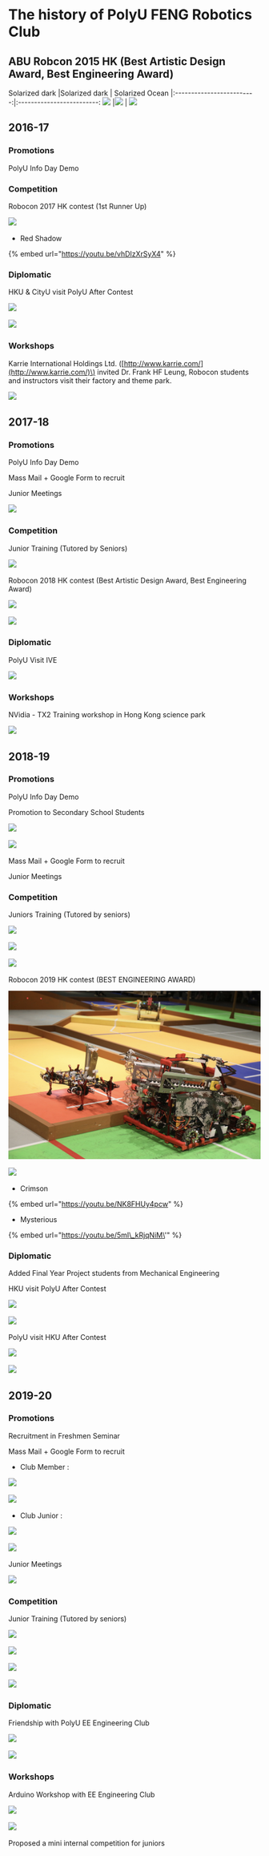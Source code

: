 # The history of PolyU FENG Robotics Club


## ABU Robcon 2015 HK \(Best Artistic Design Award, Best Engineering Award\)

Solarized dark              |Solarized dark             |  Solarized Ocean
|:-------------------------:|:-------------------------:
![](https://i.imgur.com/OMxXIlh.jpg)  |![](https://i.imgur.com/pNPGbsp.jpg)  |  ![](https://i.imgur.com/a5KUh5u.jpg)

## 2016-17

### Promotions

PolyU Info Day Demo

### Competition

Robocon 2017 HK contest \(1st Runner Up\)

![](https://i.imgur.com/FFAOmsQ.jpg)

* Red Shadow

{% embed url="https://youtu.be/vhDIzXrSyX4" %}



### Diplomatic

HKU & CityU visit PolyU After Contest

![](https://i.imgur.com/lLeX6cU.jpg)

![](https://i.imgur.com/buhWulr.jpg)

### Workshops

Karrie International Holdings Ltd. \([http://www.karrie.com/](http://www.karrie.com/)\) invited Dr. Frank HF Leung, Robocon students and instructors visit their factory and theme park.

![](https://i.imgur.com/2sJ08eB.jpg)

## 2017-18

### Promotions

PolyU Info Day Demo

Mass Mail + Google Form to recruit

Junior Meetings

![](https://i.imgur.com/2liadtE.jpg)

### Competition

Junior Training \(Tutored by Seniors\)

![](https://i.imgur.com/mu6LnZz.jpg)

Robocon 2018 HK contest \(Best Artistic Design Award, Best Engineering Award\)

![](https://i.imgur.com/ahwI27a.jpg)

![](https://i.imgur.com/FKPXH7v.jpg)

### Diplomatic

PolyU Visit IVE

![](https://i.imgur.com/JuWy2re.jpg)

### Workshops

NVidia - TX2 Training workshop in Hong Kong science park

![](https://i.imgur.com/MUR906S.jpg)

## 2018-19

### Promotions

PolyU Info Day Demo

Promotion to Secondary School Students

![](https://i.imgur.com/UlARNCZ.jpg)

![](https://i.imgur.com/eM0wqgS.jpg)

Mass Mail + Google Form to recruit

Junior Meetings

### Competition

Juniors Training \(Tutored by seniors\)

![](https://i.imgur.com/QTYKEsM.jpg?1)

![](https://i.imgur.com/HeqIjve.jpg)

![](https://i.imgur.com/H7u3JZS.jpg)

Robocon 2019 HK contest \(BEST ENGINEERING AWARD\)

![](../.gitbook/assets/image%20%282%29.png)

![](https://i.imgur.com/qdtBsMh.jpg)

* Crimson 

{% embed url="https://youtu.be/NK8FHUy4pcw" %}



* Mysterious 

{% embed url="https://youtu.be/5mI\_kRjqNiM\'" %}



### Diplomatic

Added Final Year Project students from Mechanical Engineering

HKU visit PolyU After Contest

![](https://i.imgur.com/9MtoNc5.jpg)

![](https://i.imgur.com/LLYKpJM.jpg)

PolyU visit HKU After Contest

![](https://i.imgur.com/WWAZImO.jpg)

![](https://i.imgur.com/RfOBkHt.jpg)

## 2019-20

### Promotions

Recruitment in Freshmen Seminar

Mass Mail + Google Form to recruit

* Club Member :

![](https://i.imgur.com/pvg4Gmp.png)

![](https://i.imgur.com/FJl8fI6.png)

* Club Junior :

![](https://i.imgur.com/aLZShJl.png)

![](https://i.imgur.com/PqBC1UD.png)

Junior Meetings

![](https://i.imgur.com/NhMqWmi.jpg)

### Competition

Junior Training \(Tutored by seniors\)

![](https://i.imgur.com/RU5RgxH.jpg)

![](https://i.imgur.com/eboKG5O.jpg)

![](https://i.imgur.com/hSd4IF1.jpg)

![](https://i.imgur.com/4ztjhso.jpg)

### Diplomatic

Friendship with PolyU EE Engineering Club

![](https://i.imgur.com/oTCUzpU.jpg)

![](https://i.imgur.com/9gyrpOj.jpg)

### Workshops

Arduino Workshop with EE Engineering Club

![](https://i.imgur.com/nh0bUjB.jpg)

![](https://i.imgur.com/pSqdtqp.jpg)

Proposed a mini internal competition for juniors

